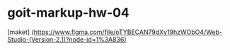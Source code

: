 # goit-markup-hw-04

[maket] (https://www.figma.com/file/oTYBECAN79dXy19hzWObO4/Web-Studio-(Version-2.1)?node-id=1%3A836)
